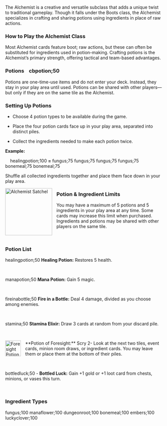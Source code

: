 The Alchemist is a creative and versatile subclass that adds a unique twist to traditional gameplay. Though it falls under the Boots class, the Alchemist specializes in crafting and sharing potions using ingredients in place of raw actions.

### **How to Play the Alchemist Class**
Most Alchemist cards feature boot; raw actions, but these can often be substituted for ingredients used in potion-making. Crafting potions is the Alchemist’s primary strength, offering tactical and team-based advantages.

### **Potions** &nbsp;&nbsp; cbpotion;50
Potions are one-time-use items and do not enter your deck. Instead, they stay in your play area until used. Potions can be shared with other players—but only if they are on the same tile as the Alchemist.

### **Setting Up Potions**
- Choose 4 potion types to be available during the game.

- Place the four potion cards face up in your play area, separated into distinct piles.

- Collect the ingredients needed to make each potion twice. 


**Example:** 

&nbsp;&nbsp;&nbsp; healingpotion;100 **=** fungus;75 fungus;75 fungus;75 fungus;75 bonemeal;75 bonemeal;75

Shuffle all collected ingredients together and place them face down in your play area.

 <p style="float: left; margin: 0 1em 1em 0;">
  <img src="/Rulebook/images/equipment/alchemist satchel.png" alt="Alchemist Satchel" width="150">
</p> 


### **Potion & Ingredient Limits**
You may have a maximum of 5 potions and 5 ingredients in your play area at any time. Some cards may increase this limit when purchased. Ingredients and potions may be shared with other players on the same tile.

&nbsp;&nbsp;&nbsp;&nbsp;

### **Potion List**
healingpotion;50 **Healing Potion:** Restores 5 health.

&nbsp;

manapotion;50 **Mana Potion:** Gain 5 magic.

&nbsp;


fireinabottle;50 **Fire in a Bottle:** Deal 4 damage, divided as you choose among enemies.

&nbsp;


stamina;50 **Stamina Elixir:** Draw 3 cards at random from your discard pile.

&nbsp;


<p style="float: left; margin: 0 1em 1em 0;">
  <img src="/Rulebook/images/potions/foresight.png" alt="Foresight Potion" width="50">
</p>  **Potion of Foresight:** Scry 2- Look at the next two tiles, event cards, minion room draws, or ingredient cards. You may leave them or place them at the bottom of their piles.

&nbsp;

bottledluck;50 - **Bottled Luck:** Gain +1 gold or +1 loot card from chests, minions, or vases this turn.

&nbsp;&nbsp;&nbsp;&nbsp;

### **Ingredient Types**
fungus;100 manaflower;100 dungeonroot;100 bonemeal;100 embers;100 luckyclover;100
